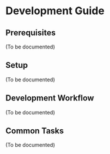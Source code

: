 # Development Guide

## Prerequisites

(To be documented)

## Setup

(To be documented)

## Development Workflow

(To be documented)

## Common Tasks

(To be documented)
